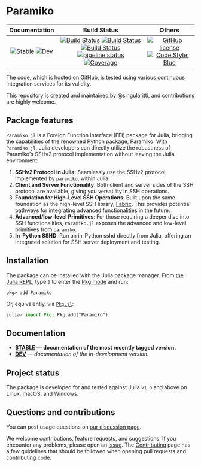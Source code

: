 # Paramiko

|                                 **Documentation**                                  |                                                                                                 **Build Status**                                                                                                 |                                        **Others**                                         |
| :--------------------------------------------------------------------------------: | :--------------------------------------------------------------------------------------------------------------------------------------------------------------------------------------------------------------: | :---------------------------------------------------------------------------------------: |
| [![Stable][docs-stable-img]][docs-stable-url] [![Dev][docs-dev-img]][docs-dev-url] | [![Build Status][gha-img]][gha-url] [![Build Status][appveyor-img]][appveyor-url] [![Build Status][cirrus-img]][cirrus-url] [![pipeline status][gitlab-img]][gitlab-url] [![Coverage][codecov-img]][codecov-url] | [![GitHub license][license-img]][license-url] [![Code Style: Blue][style-img]][style-url] |

[docs-stable-img]: https://img.shields.io/badge/docs-stable-blue.svg
[docs-stable-url]: https://singularitti.github.io/Paramiko.jl/stable
[docs-dev-img]: https://img.shields.io/badge/docs-dev-blue.svg
[docs-dev-url]: https://singularitti.github.io/Paramiko.jl/dev
[gha-img]: https://github.com/singularitti/Paramiko.jl/workflows/CI/badge.svg
[gha-url]: https://github.com/singularitti/Paramiko.jl/actions
[appveyor-img]: https://ci.appveyor.com/api/projects/status/github/singularitti/Paramiko.jl?svg=true
[appveyor-url]: https://ci.appveyor.com/project/singularitti/Paramiko-jl
[cirrus-img]: https://api.cirrus-ci.com/github/singularitti/Paramiko.jl.svg
[cirrus-url]: https://cirrus-ci.com/github/singularitti/Paramiko.jl
[gitlab-img]: https://gitlab.com/singularitti/Paramiko.jl/badges/main/pipeline.svg
[gitlab-url]: https://gitlab.com/singularitti/Paramiko.jl/-/pipelines
[codecov-img]: https://codecov.io/gh/singularitti/Paramiko.jl/branch/main/graph/badge.svg
[codecov-url]: https://codecov.io/gh/singularitti/Paramiko.jl
[license-img]: https://img.shields.io/github/license/singularitti/Paramiko.jl
[license-url]: https://github.com/singularitti/Paramiko.jl/blob/main/LICENSE
[style-img]: https://img.shields.io/badge/code%20style-blue-4495d1.svg
[style-url]: https://github.com/invenia/BlueStyle

The code, which is [hosted on GitHub](https://github.com/singularitti/Paramiko.jl), is tested
using various continuous integration services for its validity.

This repository is created and maintained by
[@singularitti](https://github.com/singularitti), and contributions are highly welcome.

## Package features

`Paramiko.jl` is a Foreign Function Interface (FFI) package for Julia, bridging the
capabilities of the renowned Python package, Paramiko. With `Paramiko.jl`, Julia
developers can directly utilize the robustness of Paramiko's SSHv2 protocol implementation
without leaving the Julia environment.

1. **SSHv2 Protocol in Julia**: Seamlessly use the SSHv2 protocol, implemented by
   `paramiko`, within Julia.
2. **Client and Server Functionality**: Both client and server sides of the SSH protocol are
   available, giving you versatility in SSH operations.
3. **Foundation for High-Level SSH Operations**: Built upon the same foundation as the
   high-level SSH library, [Fabric](https://fabfile.org/). This provides potential pathways
   for integrating advanced functionalities in the future.
4. **Advanced/low-level Primitives**: For those requiring a deeper dive into SSH
   functionalities, `Paramiko.jl` exposes the advanced and low-level primitives from
   `paramiko`.
5. **In-Python SSHD**: Run an in-Python sshd directly from Julia, offering an integrated
   solution for SSH server deployment and testing.

## Installation

The package can be installed with the Julia package manager.
From [the Julia REPL](https://docs.julialang.org/en/v1/stdlib/REPL/), type `]` to enter
the [Pkg mode](https://docs.julialang.org/en/v1/stdlib/REPL/#Pkg-mode) and run:

```julia-repl
pkg> add Paramiko
```

Or, equivalently, via [`Pkg.jl`](https://pkgdocs.julialang.org/v1/):

```julia
julia> import Pkg; Pkg.add("Paramiko")
```

## Documentation

- [**STABLE**][docs-stable-url] — **documentation of the most recently tagged version.**
- [**DEV**][docs-dev-url] — _documentation of the in-development version._

## Project status

The package is developed for and tested against Julia `v1.6` and above on Linux, macOS, and
Windows.

## Questions and contributions

You can post usage questions on
[our discussion page](https://github.com/singularitti/Paramiko.jl/discussions).

We welcome contributions, feature requests, and suggestions. If you encounter any problems,
please open an [issue](https://github.com/singularitti/Paramiko.jl/issues).
The [Contributing](@ref) page has
a few guidelines that should be followed when opening pull requests and contributing code.
